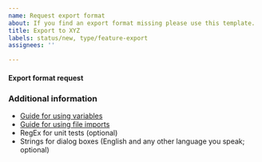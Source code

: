 ```yaml
---
name: Request export format
about: If you find an export format missing please use this template.
title: Export to XYZ
labels: status/new, type/feature-export
assignees: ''

---
```


#### Export format request
<!-- Please provide the name of the format you want to be added. -->

### Additional information
<!-- Please provide as much of these additional resources as you can to speed up the development process. -->
- [Guide for using variables](LINK)
- [Guide for using file imports](LINK)
- RegEx for unit tests (optional)
- Strings for dialog boxes (English and any other language you speak; optional)
